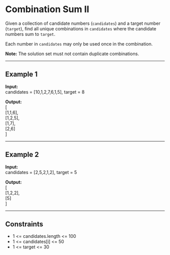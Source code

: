 # Combination Sum II

Given a collection of candidate numbers (`candidates`) and a target number (`target`), find all unique combinations in `candidates` where the candidate numbers sum to `target`.

Each number in `candidates` may only be used once in the combination.

**Note:** The solution set must not contain duplicate combinations.

---

## Example 1

**Input:**  
candidates = [10,1,2,7,6,1,5], target = 8

**Output:**  
[  
 [1,1,6],  
 [1,2,5],  
 [1,7],  
 [2,6]  
]

---

## Example 2

**Input:**  
candidates = [2,5,2,1,2], target = 5

**Output:**  
[  
 [1,2,2],  
 [5]  
]

---

## Constraints

- 1 <= candidates.length <= 100
- 1 <= candidates[i] <= 50
- 1 <= target <= 30
